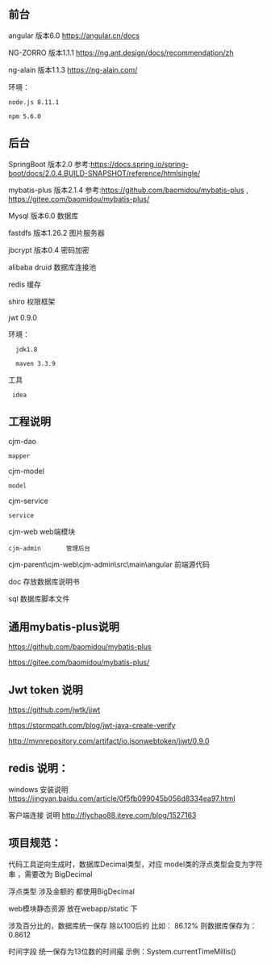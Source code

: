 ## 前台

   angular   版本6.0 https://angular.cn/docs  

   NG-ZORRO  版本1.1.1 https://ng.ant.design/docs/recommendation/zh

   ng-alain  版本1.1.3 https://ng-alain.com/

   环境：

	node.js 8.11.1

	npm 5.6.0

## 后台

   SpringBoot    版本2.0 参考:https://docs.spring.io/spring-boot/docs/2.0.4.BUILD-SNAPSHOT/reference/htmlsingle/

   mybatis-plus  版本2.1.4    参考:https://github.com/baomidou/mybatis-plus , https://gitee.com/baomidou/mybatis-plus/
       
   Mysql	  版本6.0   数据库

   fastdfs       版本1.26.2    图片服务器

   jbcrypt       版本0.4  密码加密

   alibaba druid  数据库连接池

   redis	   缓存

   shiro	  权限框架

   jwt    0.9.0

   环境：

      jdk1.8

      maven 3.3.9
     	
   工具 

     idea

## 工程说明

cjm-dao	    

    mapper

cjm-model   

    model

cjm-service   

    service

cjm-web      			web端模块

    cjm-admin		管理后台

cjm-parent\cjm-web\cjm-admin\src\main\angular  前端源代码

doc     		存放数据库说明书

sql		        数据库脚本文件

## 通用mybatis-plus说明

   https://github.com/baomidou/mybatis-plus

   https://gitee.com/baomidou/mybatis-plus/
	
## Jwt token 说明

   https://github.com/jwtk/jjwt

   https://stormpath.com/blog/jwt-java-create-verify

   http://mvnrepository.com/artifact/io.jsonwebtoken/jjwt/0.9.0

	
## redis 说明：

   windows 安装说明  https://jingyan.baidu.com/article/0f5fb099045b056d8334ea97.html

   客户端连接 说明  http://flychao88.iteye.com/blog/1527163


## 项目规范：
  
  代码工具逆向生成时，数据库Decimal类型，对应 model类的浮点类型会变为字符串 ，需要改为 BigDecimal 
  
  浮点类型 涉及金额的 都使用BigDecimal 
  
  web模块静态资源 放在webapp/static 下
  
  涉及百分比的，数据库统一保存  除以100后的   比如：   86.12%   则数据库保存为：0.8612
  
  时间字段  统一保存为13位数的时间撮    示例：System.currentTimeMillis()
